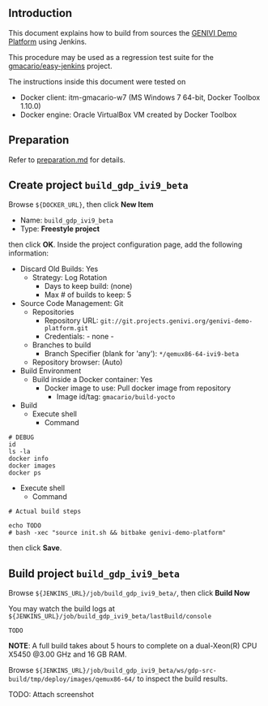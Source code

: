 ## Introduction

<!-- (2016-02-19 16:38 CET) -->

This document explains how to build from sources the [GENIVI Demo Platform](http://projects.genivi.org/genivi-demo-platform/home) using Jenkins.

This procedure may be used as a regression test suite for the [gmacario/easy-jenkins](https://github.com/gmacario/easy-jenkins) project.

The instructions inside this document were tested on

* Docker client: itm-gmacario-w7 (MS Windows 7 64-bit, Docker Toolbox 1.10.0)
* Docker engine: Oracle VirtualBox VM created by Docker Toolbox

## Preparation

Refer to [preparation.md](https://github.com/gmacario/easy-jenkins/blob/master/docs/preparation.md) for details.

## Create project `build_gdp_ivi9_beta`

Browse `${DOCKER_URL}`, then click **New Item**

* Name: `build_gdp_ivi9_beta`
* Type: **Freestyle project**

then click **OK**. Inside the project configuration page, add the following information:

* Discard Old Builds: Yes
  - Strategy: Log Rotation
    - Days to keep build: (none)
    - Max # of builds to keep: 5
* Source Code Management: Git
  - Repositories
    - Repository URL: `git://git.projects.genivi.org/genivi-demo-platform.git`
    - Credentials: - none -
  - Branches to build
    - Branch Specifier (blank for 'any'): `*/qemux86-64-ivi9-beta`
  - Repository browser: (Auto)
* Build Environment
  - Build inside a Docker container: Yes
    - Docker image to use: Pull docker image from repository
      - Image id/tag: `gmacario/build-yocto`
* Build
  - Execute shell
    - Command
```
# DEBUG
id
ls -la
docker info
docker images
docker ps
```
  - Execute shell
    - Command
```
# Actual build steps

echo TODO
# bash -xec "source init.sh && bitbake genivi-demo-platform"
```

then click **Save**.

## Build project `build_gdp_ivi9_beta`

<!-- (2016-02-04 12:20 CET) -->

Browse `${JENKINS_URL}/job/build_gdp_ivi9_beta/`, then click **Build Now**

You may watch the build logs at `${JENKINS_URL}/job/build_gdp_ivi9_beta/lastBuild/console`

<!-- (2016-02-04 17:06 CET) -->

```
TODO
```

**NOTE**: A full build takes about 5 hours to complete on a dual-Xeon(R) CPU X5450 @3.00 GHz and 16 GB RAM.

Browse `${JENKINS_URL}/job/build_gdp_ivi9_beta/ws/gdp-src-build/tmp/deploy/images/qemux86-64/` to inspect the build results.

TODO: Attach screenshot

<!-- EOF -->
